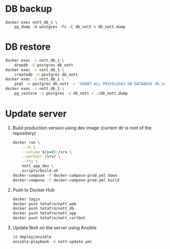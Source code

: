# DB backup

```
docker exec nott_db_1 \
    pg_dump -U postgres -Fc -C db_nott > db_nott.dump
```

# DB restore

```sh
docker exec -i nott_db_1 \
    dropdb -U postgres db_nott
docker exec -i nott_db_1 \
    createdb -U postgres db_nott
docker exec -i nott_db_1 \
    psql -U postgres db_nott -c 'GRANT ALL PRIVILEGES ON DATABASE db_nott TO pguser;'
docker exec -i nott_db_1 \
    pg_restore -U postgres -d db_nott < ./db_nott.dump
```

# Update server

1. Build production version using dev image (current dir is root of the repository)

    ```sh
    docker run \
        --rm \
        --volume $(pwd):/srv \
        --workdir /srv/ \
        --tty \
        nott_app_dev \
        scripts/build.sh
    docker-compose -f docker-compose-prod.yml down
    docker-compose -f docker-compose-prod.yml build
    ```

2. Push to Docker Hub

    ```sh
    docker login
    docker push tetafro/nott_web
    docker push tetafro/nott_db
    docker push tetafro/nott_app
    docker push tetafro/nott_certbot
    ```

3. Update Nott on the server using Ansible

    ```sh
    cd deploy/ansible
    ansible-playbook -K nott-update.yml
    ```
